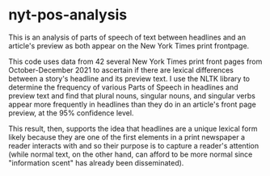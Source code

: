 # nyt-pos-analysis
This is an analysis of parts of speech of text between headlines and an article's preview as both appear on the New York Times print frontpage.

This code uses data from 42 several New York Times print front pages from October-December 2021 to ascertain if there are lexical differences between a story's headline and its preview text. I use the NLTK library to determine the frequency of various Parts of Speech in headlines and preview text and find that plural nouns, singular nouns, and singular verbs appear more frequently in headlines than they do in an article's front page preview, at the 95% confidence level.

This result, then, supports the idea that headlines are a unique lexical form likely because they are one of the first elements in a print newspaper a reader interacts with and so their purpose is to capture a reader's attention (while normal text, on the other hand, can afford to be more normal since "information scent" has already been disseminated).
